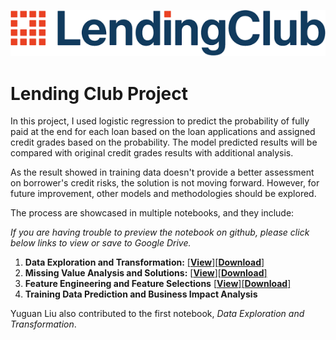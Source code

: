 ![Lending Club Logo]
# Lending Club Project

In this project, I used logistic regression to predict the probability of fully paid at the end for each loan based on the loan applications and assigned credit grades based on the probability. The model predicted results will be compared with original credit grades results with additional analysis.

As the result showed in training data doesn't provide a better assessment on borrower's credit risks, the solution is not moving forward. However, for future improvement, other models and methodologies should be explored.

The process are showcased in multiple notebooks, and they include:

*If you are having trouble to preview the notebook on github, please click below links to view or save to Google Drive.*

1. **Data Exploration and Transformation:** [[**View**]][1.Data Exploration and Transformation-nbviewer][[**Download**]][1.Data Exploration and Transformation-Google Colab]
2. **Missing Value Analysis and Solutions:** [[**View**]][2.Missing Value Analysis and Solutions-nbviewer][[**Download**]][2.Missing Value Analysis and Solutions-Google Colab]
3. **Feature Engineering and Feature Selections** [[**View**]][3.Feature Engineering and Feature Selections-nbviewer][[**Download**]][3.Feature Engineering and Feature Selections-Google Colab]
4. **Training Data Prediction and Business Impact Analysis** 


Yuguan Liu also contributed to the first notebook, *Data Exploration and Transformation*.

[1.Data Exploration and Transformation-nbviewer]:
https://nbviewer.jupyter.org/github/Junweiw/LendingClub/blob/master/1.%20Data%20Exploration%20%26%20Transformation.ipynb
[1.Data Exploration and Transformation-Google Colab]: 
https://colab.research.google.com/github/Junweiw/LendingClub/blob/master/1.%20Data%20Exploration%20%26%20Transformation.ipynb
[2.Missing Value Analysis and Solutions-nbviewer]:
https://nbviewer.jupyter.org/github/Junweiw/LendingClub/blob/master/2.%20Missing%20Value%20Analysis%20and%20Solutions.ipynb
[2.Missing Value Analysis and Solutions-Google Colab]: 
https://colab.research.google.com/github/Junweiw/LendingClub/blob/master/2.%20Missing%20Value%20Analysis%20and%20Solutions.ipynb
[3.Feature Engineering and Feature Selections-nbviewer]:
https://nbviewer.jupyter.org/github/Junweiw/LendingClub/blob/master/3.%20Feature%20Engineering%20%26%20Feature%20Selections.ipynb
[3.Feature Engineering and Feature Selections-Google Colab]:
https://colab.research.google.com/github/Junweiw/LendingClub/blob/master/3.%20Feature%20Engineering%20%26%20Feature%20Selections.ipynb



[Lending Club Logo]: https://github.com/Junweiw/LendingClub/blob/master/Lending%20Club%20Logo.jpg
